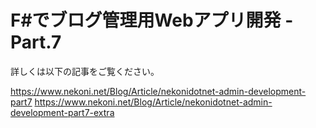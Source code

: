 # F#でブログ管理用Webアプリ開発 - Part.7

詳しくは以下の記事をご覧ください。

https://www.nekoni.net/Blog/Article/nekonidotnet-admin-development-part7
https://www.nekoni.net/Blog/Article/nekonidotnet-admin-development-part7-extra
